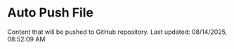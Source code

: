 # Auto Push File

Content that will be pushed to GitHub repository.
Last updated: 08/14/2025, 08:52:09 AM